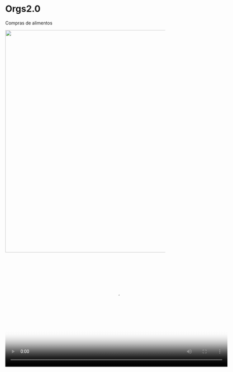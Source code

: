 # Orgs2.0
Compras de alimentos
<div align="center">
<img src="https://user-images.githubusercontent.com/111712206/232320636-ece839ac-14dd-467a-a9d2-84b5f4fd2c44.png" width="700px"/>
</div>


<div align="center">
<video  width="700" height="360" src="https://user-images.githubusercontent.com/111712206/232322167-b72f89ef-4fa9-4ff0-a099-a43a4ff3e0ec.mp4"
       poster="https://user-images.githubusercontent.com/111712206/232320636-ece839ac-14dd-467a-a9d2-84b5f4fd2c44.png">
       </video>
</div>

